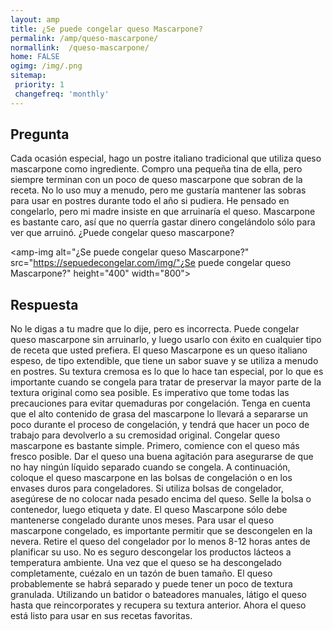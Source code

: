 ```yaml
---
layout: amp
title: ¿Se puede congelar queso Mascarpone?  
permalink: /amp/queso-mascarpone/
normallink:  /queso-mascarpone/
home: FALSE
ogimg: /img/.png
sitemap:
 priority: 1
 changefreq: 'monthly'
---
```




## Pregunta

Cada ocasión especial, hago un postre italiano tradicional que utiliza queso mascarpone como ingrediente. Compro una pequeña tina de ella, pero siempre terminan con un poco de queso mascarpone que sobran de la receta. No lo uso muy a menudo, pero me gustaría mantener las sobras para usar en postres durante todo el año si pudiera. He pensado en congelarlo, pero mi madre insiste en que arruinaría el queso. Mascarpone es bastante caro, así que no querría gastar dinero congelándolo sólo para ver que arruinó. ¿Puede congelar queso mascarpone?


<amp-img alt="¿Se puede congelar queso Mascarpone?" src="https://sepuedecongelar.com/img/"¿Se puede congelar queso Mascarpone?" height="400" width="800"></amp-img>


## Respuesta

No le digas a tu madre que lo dije, pero es incorrecta. Puede congelar queso mascarpone sin arruinarlo, y luego usarlo con éxito en cualquier tipo de receta que usted prefiera. El queso Mascarpone es un queso italiano espeso, de tipo extendible, que tiene un sabor suave y se utiliza a menudo en postres. Su textura cremosa es lo que lo hace tan especial, por lo que es importante cuando se congela para tratar de preservar la mayor parte de la textura original como sea posible. Es imperativo que tome todas las precauciones para evitar quemaduras por congelación. Tenga en cuenta que el alto contenido de grasa del mascarpone lo llevará a separarse un poco durante el proceso de congelación, y tendrá que hacer un poco de trabajo para devolverlo a su cremosidad original.
Congelar queso mascarpone es bastante simple. Primero, comience con el queso más fresco posible. Dar el queso una buena agitación para asegurarse de que no hay ningún líquido separado cuando se congela. A continuación, coloque el queso mascarpone en las bolsas de congelación o en los envases duros para congeladores. Si utiliza bolsas de congelador, asegúrese de no colocar nada pesado encima del queso. Selle la bolsa o contenedor, luego etiqueta y date. El queso Mascarpone sólo debe mantenerse congelado durante unos meses.
Para usar el queso mascarpone congelado, es importante permitir que se descongelen en la nevera. Retire el queso del congelador por lo menos 8-12 horas antes de planificar su uso. No es seguro descongelar los productos lácteos a temperatura ambiente. Una vez que el queso se ha descongelado completamente, cuézalo en un tazón de buen tamaño. El queso probablemente se habrá separado y puede tener un poco de textura granulada. Utilizando un batidor o bateadores manuales, látigo el queso hasta que reincorporates y recupera su textura anterior. Ahora el queso está listo para usar en sus recetas favoritas.